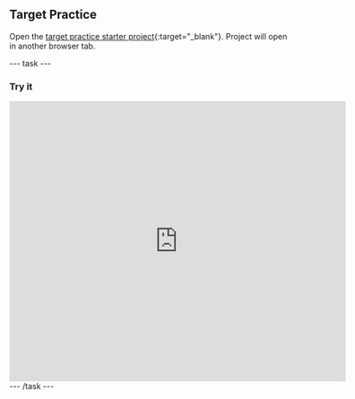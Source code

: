 ## Target Practice


Open the [target practice starter project](https://carrot-cake-proto.herokuapp.com/python/python-archery-starter){:target="_blank"}. Project will open in another browser tab.

--- task ---
### Try it
<div style="display: flex; flex-wrap: wrap">
<div class="trinket">
  <iframe src="https://carrot-cake-proto.herokuapp.com/embed/viewer/python-archery-example" width="600" height="500" frameborder="0" marginwidth="0" marginheight="0" allowfullscreen>
  </iframe>
</div>
</div>
--- /task ---
